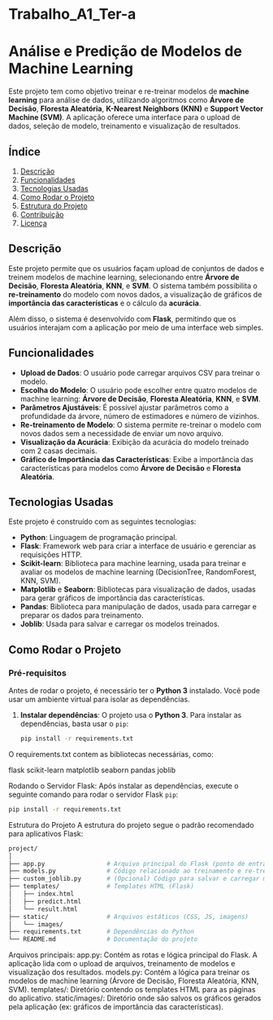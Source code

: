 # Trabalho_A1_Ter-a

# Análise e Predição de Modelos de Machine Learning

Este projeto tem como objetivo treinar e re-treinar modelos de **machine learning** para análise de dados, utilizando algoritmos como **Árvore de Decisão**, **Floresta Aleatória**, **K-Nearest Neighbors (KNN)** e **Support Vector Machine (SVM)**. A aplicação oferece uma interface para o upload de dados, seleção de modelo, treinamento e visualização de resultados.

## Índice

1. [Descrição](#descrição)
2. [Funcionalidades](#funcionalidades)
3. [Tecnologias Usadas](#tecnologias-usadas)
4. [Como Rodar o Projeto](#como-rodar-o-projeto)
5. [Estrutura do Projeto](#estrutura-do-projeto)
6. [Contribuição](#contribuição)
7. [Licença](#licença)

## Descrição

Este projeto permite que os usuários façam upload de conjuntos de dados e treinem modelos de machine learning, selecionando entre **Árvore de Decisão**, **Floresta Aleatória**, **KNN**, e **SVM**. O sistema também possibilita o **re-treinamento** do modelo com novos dados, a visualização de gráficos de **importância das características** e o cálculo da **acurácia**.

Além disso, o sistema é desenvolvido com **Flask**, permitindo que os usuários interajam com a aplicação por meio de uma interface web simples.

## Funcionalidades

- **Upload de Dados**: O usuário pode carregar arquivos CSV para treinar o modelo.
- **Escolha do Modelo**: O usuário pode escolher entre quatro modelos de machine learning: **Árvore de Decisão**, **Floresta Aleatória**, **KNN**, e **SVM**.
- **Parâmetros Ajustáveis**: É possível ajustar parâmetros como a profundidade da árvore, número de estimadores e número de vizinhos.
- **Re-treinamento de Modelo**: O sistema permite re-treinar o modelo com novos dados sem a necessidade de enviar um novo arquivo.
- **Visualização da Acurácia**: Exibição da acurácia do modelo treinado com 2 casas decimais.
- **Gráfico de Importância das Características**: Exibe a importância das características para modelos como **Árvore de Decisão** e **Floresta Aleatória**.

## Tecnologias Usadas

Este projeto é construído com as seguintes tecnologias:

- **Python**: Linguagem de programação principal.
- **Flask**: Framework web para criar a interface de usuário e gerenciar as requisições HTTP.
- **Scikit-learn**: Biblioteca para machine learning, usada para treinar e avaliar os modelos de machine learning (DecisionTree, RandomForest, KNN, SVM).
- **Matplotlib** e **Seaborn**: Bibliotecas para visualização de dados, usadas para gerar gráficos de importância das características.
- **Pandas**: Biblioteca para manipulação de dados, usada para carregar e preparar os dados para treinamento.
- **Joblib**: Usada para salvar e carregar os modelos treinados.

## Como Rodar o Projeto

### Pré-requisitos

Antes de rodar o projeto, é necessário ter o **Python 3** instalado. Você pode usar um ambiente virtual para isolar as dependências.

1. **Instalar dependências**:
   O projeto usa o **Python 3**. Para instalar as dependências, basta usar o `pip`:

   ```bash
   pip install -r requirements.txt

O requirements.txt contem as bibliotecas necessárias, como:

flask
scikit-learn
matplotlib
seaborn
pandas
joblib

Rodando o Servidor Flask: Após instalar as dependências, execute o seguinte comando para rodar o servidor Flask `pip`: 
   ```bash
   pip install -r requirements.txt
````
Estrutura do Projeto
A estrutura do projeto segue o padrão recomendado para aplicativos Flask:
```bash
project/
│
├── app.py                 # Arquivo principal do Flask (ponto de entrada)
├── models.py              # Código relacionado ao treinamento e re-treinamento de modelos
├── custom_joblib.py       # (Opcional) Código para salvar e carregar modelos (se usado)
├── templates/             # Templates HTML (Flask)
│   ├── index.html
│   ├── predict.html
│   └── result.html
├── static/                # Arquivos estáticos (CSS, JS, imagens)
│   └── images/
├── requirements.txt       # Dependências do Python
└── README.md              # Documentação do projeto
````
Arquivos principais:
app.py: Contém as rotas e lógica principal do Flask. A aplicação lida com o upload de arquivos, treinamento de modelos e visualização dos resultados.
models.py: Contém a lógica para treinar os modelos de machine learning (Árvore de Decisão, Floresta Aleatória, KNN, SVM).
templates/: Diretório contendo os templates HTML para as páginas do aplicativo.
static/images/: Diretório onde são salvos os gráficos gerados pela aplicação (ex: gráficos de importância das características).





